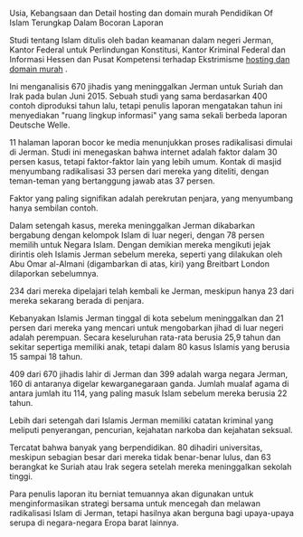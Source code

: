 Usia, Kebangsaan dan Detail hosting dan domain murah Pendidikan Of Islam Terungkap Dalam Bocoran Laporan 

Studi tentang Islam ditulis oleh badan keamanan dalam negeri Jerman, Kantor Federal untuk Perlindungan Konstitusi, Kantor Kriminal Federal dan Informasi Hessen dan Pusat Kompetensi terhadap Ekstrimisme <a href="http://cpanelhostingmurah.com/">hosting dan domain murah</a> .

Ini menganalisis 670 jihadis yang meninggalkan Jerman untuk Suriah dan Irak pada bulan Juni 2015. Sebuah studi yang sama berdasarkan 400 contoh diproduksi tahun lalu, tetapi penulis laporan mengatakan tahun ini menyediakan "ruang lingkup informasi" yang sama sekali berbeda laporan Deutsche Welle.

11 halaman laporan bocor ke media menunjukkan proses radikalisasi dimulai di Jerman. Studi ini menegaskan bahwa internet adalah faktor dalam 30 persen kasus, tetapi faktor-faktor lain yang lebih umum. Kontak di masjid menyumbang radikalisasi 33 persen dari mereka yang diteliti, dengan teman-teman yang bertanggung jawab atas 37 persen.

Faktor yang paling signifikan adalah perekrutan penjara, yang menyumbang hanya sembilan contoh.

Dalam setengah kasus, mereka meninggalkan Jerman dikabarkan bergabung dengan kelompok Islam di luar negeri, dengan 78 persen memilih untuk Negara Islam. Dengan demikian mereka mengikuti jejak dirintis oleh Islamis Jerman sebelum mereka, seperti yang dilakukan oleh Abu Omar al-Almani (digambarkan di atas, kiri) yang Breitbart London dilaporkan sebelumnya.

234 dari mereka dipelajari telah kembali ke Jerman, meskipun hanya 23 dari mereka sekarang berada di penjara.

Kebanyakan Islamis Jerman tinggal di kota sebelum meninggalkan dan 21 persen dari mereka yang mencari untuk mengobarkan jihad di luar negeri adalah perempuan. Secara keseluruhan rata-rata berusia 25,9 tahun dan sekitar sepertiga memiliki anak, tetapi dalam 80 kasus Islamis yang berusia 15 sampai 18 tahun.

409 dari 670 jihadis lahir di Jerman dan 399 adalah warga negara Jerman, 160 di antaranya digelar kewarganegaraan ganda. Jumlah mualaf agama di antara jumlah itu 114, yang paling masuk Islam sebelum mereka berusia 22 tahun.

Lebih dari setengah dari Islamis Jerman memiliki catatan kriminal yang meliputi penyerangan, pencurian, kejahatan narkoba dan kejahatan seksual.

Tercatat bahwa banyak yang berpendidikan. 80 dihadiri universitas, meskipun sebagian besar dari mereka tidak benar-benar lulus, dan 63 berangkat ke Suriah atau Irak segera setelah mereka meninggalkan sekolah tinggi.

Para penulis laporan itu berniat temuannya akan digunakan untuk menginformasikan strategi bersama untuk mencegah dan melawan radikalisasi Islam di Jerman, tetapi hasilnya akan berguna bagi upaya-upaya serupa di negara-negara Eropa barat lainnya.
